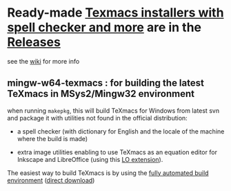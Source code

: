 # Ready-made [Texmacs installers with spell checker and more](https://github.com/slowphil/mingw-w64-texmacs/releases) are in the [Releases](https://github.com/slowphil/mingw-w64-texmacs/releases)

see the [wiki](https://github.com/slowphil/mingw-w64-texmacs/wiki) for more info

## mingw-w64-texmacs : for building the latest TeXmacs in MSys2/Mingw32 environment

when running `makepkg`, this will build TeXmacs for Windows from latest svn and package it with utilities not found in the official distribution: 

- a spell checker (with dictionary for English and the locale of the machine where the build is made)

- extra image utilities enabling to use TeXmacs as an equation editor for Inkscape and LibreOffice (using this [LO extension](https://github.com/slowphil/SVG_and_TeXmacs_for_LibreOffice)).


The easiest way to build TeXmacs is by using the [fully automated build environment](https://github.com/slowphil/texmacs-win-builder) ([direct download](https://github.com/slowphil/texmacs-win-builder/releases/download/0.91/texmacs-win-sdk-installer-0.91.7z.exe))




